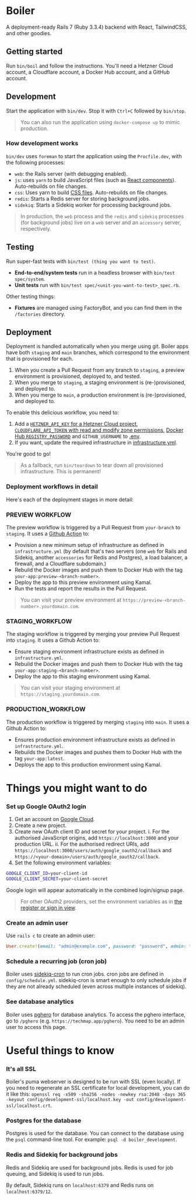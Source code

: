 # Boiler

A deployment-ready Rails 7 (Ruby 3.3.4) backend with React, TailwindCSS, and other goodies.

## Getting started

Run `bin/boil` and follow the instructions. You'll need a Hetzner Cloud account, a Cloudflare account, a Docker Hub account, and a GitHub account.

## Development

Start the application with `bin/dev`. Stop it with `Ctrl+C` followed by `bin/stop`.

> You can also run the application using `docker-compose up` to mimic production.

### How development works

`bin/dev` uses `foreman` to start the application using the `Procfile.dev`, with the following processes:

- `web`: the Rails server (with debugging enabled).
- `js`: uses `yarn` to build JavaScript files (such as [React components](./app/javascript/components)). Auto-rebuilds on file changes.
- `css`: Uses yarn to build [CSS files](./app/assets/stylesheets). Auto-rebuilds on file changes.
- `redis`: Starts a Redis server for storing background jobs.
- `sidekiq`: Starts a Sidekiq worker for processing background jobs.

> In production, the `web` process and the `redis` and `sidekiq` processes (for background jobs) live on a `web` server and an `accessory` server, respectively.

## Testing

Run super-fast tests with `bin/test (thing you want to test)`.

- **End-to-end/system tests** run in a headless browser with `bin/test spec/system`.
- **Unit tests** run with `bin/test spec/<unit-you-want-to-test>_spec.rb`.

Other testing things:

- **Fixtures** are managed using FactoryBot, and you can find them in the `/factories` directory.

## Deployment

Deployment is handled automatically when you merge using git. Boiler apps have both `staging` and `main` branches, which correspond to the environment that is provisioned for each.

1. When you create a Pull Request from any branch to `staging`, a preview environment is provisioned, deployed to, and tested.
2. When you merge to `staging`, a staging environment is (re-)provisioned, and deployed to.
3. When you merge to `main`, a production environment is (re-)provisioned, and deployed to.

To enable this delicious workflow, you need to:

1. Add a [`HETZNER_API_KEY` for a Hetzner Cloud project](https://www.hetzner.com/cloud), [`CLOUDFLARE_API_TOKEN` with read and modify zone permissions](https://dash.cloudflare.com/sign-up/free-trial?utm_source=boiler), [Docker Hub `REGISTRY_PASSWORD`](https://hub.docker.com/) and `GITHUB_USERNAME` to [.env](.env).
2. If you want, update the required infrastructure in [infrastructure.yml](infrastructure.yml).

You're good to go!

> As a fallback, run `bin/teardown` to tear down all provisioned infrastructure. This is permanent!

### Deployment workflows in detail

Here's each of the deployment stages in more detail:

### PREVIEW WORKFLOW

The preview workflow is triggered by a Pull Request from `your-branch` to `staging`. It uses a [Github Action](./.github/workflows/ci.yml) to:

- Provision a new minimum setup of infrastructure as defined in `infrastructure.yml` (by default that's two servers (one `web` for Rails and Sidekiq, another `accessories` for Redis and Postgres), a load balancer, a firewall, and a Cloudflare subdomain.)
- Rebuild the Docker images and push them to Docker Hub with the tag `your-app:preview-<branch-number>`.
- Deploy the app to this preview environment using Kamal.
- Run the tests and report the results in the Pull Request.

> You can visit your preview environment at `https://preview-<branch-number>.yourdomain.com`.

### STAGING_WORKFLOW

The staging workflow is triggered by merging your preview Pull Request into `staging`. It uses a Github Action to:

- Ensure staging environment infrastructure exists as defined in `infrastructure.yml`.
- Rebuild the Docker images and push them to Docker Hub with the tag `your-app:staging-<branch-number>`.
- Deploy the app to this staging environment using Kamal.

> You can visit your staging environment at `https://staging.yourdomain.com`.

### PRODUCTION_WORKFLOW

The production workflow is triggered by merging `staging` into `main`. It uses a Github Action to:

- Ensures production environment infrastructure exists as defined in `infrastructure.yml`.
- Rebuilds the Docker images and pushes them to Docker Hub with the tag `your-app:latest`.
- Deploys the app to this production environment using Kamal.

# Things you might want to do

### Set up Google OAuth2 login

1. Get an account on [Google Cloud](https://console.cloud.google.com/).
2. Create a new project.
3. Create new OAuth client ID and secret for your project.
  i. For the authorised JavaScript origins, add `https://localhost:3000` and your production URL.
  ii. For the authorised redirect URIs, add `https://localhost:3000/users/auth/google_oauth2/callback` and `https://<your-domain>/users/auth/google_oauth2/callback`.
4. Set the following environment variables:

```bash
GOOGLE_CLIENT_ID=your-client-id
GOOGLE_CLIENT_SECRET=your-client-secret
```

Google login will appear automatically in the combined login/signup page.

> For other OAuth2 providers, set the environment variables as in [the register or sign in view](./app/views/devise/registrations/new_or_sign_in.html.erb).

### Create an admin user

Use `rails c` to create an admin user:

```ruby
User.create!(email: "admin@example.com", password: "password", admin: true)
```

### Schedule a recurring job (cron job)

Boiler uses [sidekiq-cron](https://github.com/ondrejbartas/sidekiq-cron) to run cron jobs. cron jobs are defined in `config/schedule.yml`. sidekiq-cron is smart enough to only schedule jobs if they are not already scheduled (even across multiple instances of sidekiq).

### See database analytics

Boiler uses [pghero](https://github.com/ankane/pghero) for database analytics. To access the pghero interface, go to `/pghero` (e.g. `https://techmap.app/pghero`). You need to be an admin user to access this page.

# Useful things to know

### It's all SSL

Boiler's puma webserver is designed to be run with SSL (even locally). If you need to regenerate an SSL certificate for local development, you can do it like this: `openssl req -x509 -sha256 -nodes -newkey rsa:2048 -days 365 -keyout config/development-ssl/localhost.key -out config/development-ssl/localhost.crt`.

### Postgres for the database

Postgres is used for the database. You can connect to the database using the `psql` command-line tool. For example: `psql -d boiler_development`.

### Redis and Sidekiq for background jobs

Redis and Sidekiq are used for background jobs. Redis is used for job queuing, and Sidekiq is used to run jobs.

By default, Sidekiq runs on `localhost:6379` and Redis runs on `localhost:6379/12`.
